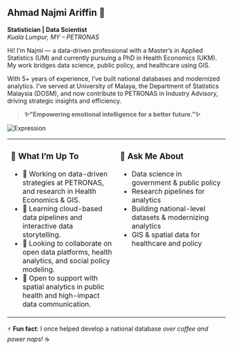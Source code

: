 ## Ahmad Najmi Ariffin 👋  
**Statistician | Data Scientist**  
*Kuala Lumpur, MY – PETRONAS*

Hi! I’m Najmi — a data-driven professional with a Master’s in Applied Statistics (UM) and currently pursuing a PhD in Health Economics (UKM). My work bridges data science, public policy, and healthcare using GIS.

With 5+ years of experience, I’ve built national databases and modernized analytics. I’ve served at University of Malaya, the Department of Statistics Malaysia (DOSM), and now contribute to PETRONAS in Industry Advisory, driving strategic insights and efficiency.

> **✨"Empowering emotional intelligence for a better future."✨**

![Expression](https://media0.giphy.com/media/v1.Y2lkPTc5MGI3NjExa2w0Mm15aXd6cHM5Z2hhNnlkc3JrMWltbmdkNHV2ajFjeHpveXFwMyZlcD12MV9pbnRlcm5hbF9naWZfYnlfaWQmY3Q9Zw/IHnROpQICe4kE/giphy.gif)

<table border="0" style="border: none;">
  <tr>
    <td valign="top" width="50%">

<h3>🚀 What I’m Up To</h3>

<ul>
  <li>🔭 Working on data-driven strategies at PETRONAS, and research in Health Economics & GIS.</li>
  <li>🌱 Learning cloud-based data pipelines and interactive data storytelling.</li>
  <li>👯 Looking to collaborate on open data platforms, health analytics, and social policy modeling.</li>
  <li>🤔 Open to support with spatial analytics in public health and high-impact data communication.</li>
</ul>

</td>
<td valign="top" width="50%">

<h3>💬 Ask Me About</h3>

<ul>
  <li>Data science in government & public policy</li>
  <li>Research pipelines for analytics</li>
  <li>Building national-level datasets & modernizing analytics</li>
  <li>GIS & spatial data for healthcare and policy</li>
</ul>

</td>
</tr>
</table>

⚡ **Fun fact**: I once helped develop a national database *over coffee and power naps!* ☕
